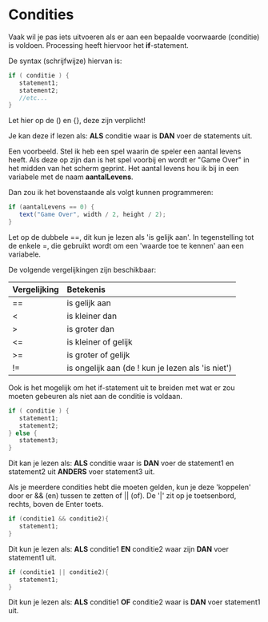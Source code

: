 # Condities

Vaak wil je pas iets uitvoeren als er aan een bepaalde voorwaarde (conditie) is voldoen. Processing heeft hiervoor het **if**-statement.

De syntax (schrijfwijze) hiervan is:

```java
if ( conditie ) {
   statement1;
   statement2;
   //etc...
}
```

Let hier op de () en {}, deze zijn verplicht!

Je kan deze if lezen als: **ALS** conditie waar is **DAN** voer de statements uit.

Een voorbeeld. Stel ik heb een spel waarin de speler een aantal levens heeft. Als deze op zijn dan is het spel voorbij en wordt er "Game Over" in het midden van het scherm geprint. Het aantal levens hou ik bij in een variabele met de naam **aantalLevens**.

Dan zou ik het bovenstaande als volgt kunnen programmeren:

```java
if (aantalLevens == 0) {
   text("Game Over", width / 2, height / 2);
}
```

Let op de dubbele ==, dit kun je lezen als 'is gelijk aan'. In tegenstelling tot de enkele =, die gebruikt wordt om een 'waarde toe te kennen' aan een variabele.

De volgende vergelijkingen zijn beschikbaar:

|Vergelijking|Betekenis|
|---|:---|
|==|is gelijk aan|
|\<|is kleiner dan|
|\>|is groter dan|
|\<=|is kleiner of gelijk|
|\>=|is groter of gelijk|
|!=|is ongelijk aan (de ! kun je lezen als 'is niet')|

Ook is het mogelijk om het if-statement uit te breiden met wat er zou moeten gebeuren als niet aan de conditie is voldaan.

```java
if ( conditie ) {
   statement1;
   statement2;
} else {
   statement3;
}
```

Dit kan je lezen als: **ALS** conditie waar is **DAN** voer de statement1 en statement2 uit **ANDERS** voer statement3 uit.

Als je meerdere condities hebt die moeten gelden, kun je deze 'koppelen' door er && (en) tussen te zetten of \|\| (of). De '\|' zit op je toetsenbord, rechts, boven de Enter toets.

```java
if (conditie1 && conditie2){
   statement1;
}
```

Dit kun je lezen als: **ALS** conditie1 **EN** conditie2 waar zijn **DAN** voer statement1 uit.

```java
if (conditie1 || conditie2){
   statement1;
}
```

Dit kun je lezen als: **ALS** conditie1 **OF** conditie2 waar is **DAN** voer statement1 uit.
